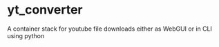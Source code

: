 # yt_converter
A container stack for youtube file downloads either as WebGUI or in CLI using python
